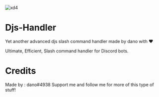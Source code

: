 ![xd4](https://media.discordapp.net/attachments/884758267107106861/903701669177589780/Command_handler.png)
# Djs-Handler
Yet another advanced djs slash command handler made by dano with ❤️

Ultimate, Efficient, Slash command handler for Discord bots.

# Credits
 Made by : dano#4938
 Support me and follow me for more of this type of stuff!
